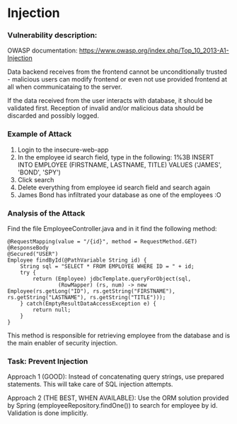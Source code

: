 # Injection

 
### Vulnerability description:

OWASP documentation: https://www.owasp.org/index.php/Top_10_2013-A1-Injection

Data backend receives from the frontend cannot be unconditionally trusted - malicious users can modify frontend or even not use provided frontend at all when communicataing to the server. 

If the data received from the user interacts with database, it should be validated first. Reception of invalid and/or malicious data should be discarded and possibly logged.

### Example of Attack

1. Login to the insecure-web-app
2. In the employee id search field, type in the following: 1%3B INSERT INTO EMPLOYEE (FIRSTNAME, LASTNAME, TITLE) VALUES ('JAMES', 'BOND', 'SPY')
3. Click search
4. Delete everything from employee id search field and search again
5. James Bond has infiltrated your database as one of the employees :O

### Analysis of the Attack

Find the file EmployeeController.java and in it find the following method:

```
@RequestMapping(value = "/{id}", method = RequestMethod.GET)
@ResponseBody
@Secured("USER")
Employee findById(@PathVariable String id) {
	String sql = "SELECT * FROM EMPLOYEE WHERE ID = " + id;
	try {
		return (Employee) jdbcTemplate.queryForObject(sql,
				(RowMapper) (rs, num) -> new Employee(rs.getLong("ID"), rs.getString("FIRSTNAME"), rs.getString("LASTNAME"), rs.getString("TITLE")));
	} catch(EmptyResultDataAccessException e) {
		return null;
	}
}
```

This method is responsible for retrieving employee from the database and is the main enabler of security injection.

### Task: Prevent Injection

Approach 1 (GOOD): 
Instead of concatenating query strings, use prepared statements. This will take care of SQL injection attempts.

Approach 2 (THE BEST, WHEN AVAILABLE):
Use the ORM solution provided by Spring (employeeRepository.findOne()) to search for employee by id. Validation is done implicitly.



